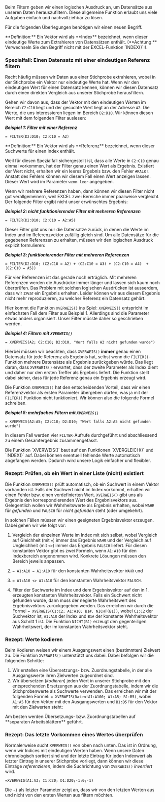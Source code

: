 
Beim Filtern geben wir einen logischen Ausdruck an, um Datensätze aus unseren Daten herauszufiltern. Diese allgemeine Funktion erlaubt uns viele Aufgaben einfach und nachvollziehbar zu lösen.

Für die folgenden Überlegungen benötigen wir einen neuen Begriff. 

<p class="alert alert-primary" markdown=1>
**Definition:** Ein Vektor wird als **Index** bezeichnet, wenn dieser eindeutige Werte zum Extrahieren von Datensätzen enthält. (**Achtung:** Verwechseln Sie den Begriff nicht mit der EXCEL-Funktion `INDEX()`!). 
</p>

### Spezialfall: Einen Datensatz mit einer eindeutigen Referenz filtern

Recht häufig müssen wir Daten aus einer Stichprobe extrahieren, wobei in der Stichprobe ein Vektor nur eindeutige Werte hat. Wenn wir den eindeutigen Wert für einen Datensatz kennen, können wir diesen Datensatz durch einen direkten Vergleich aus unserer Stichprobe herausfiltern. 

Gehen wir davon aus, dass der Vektor mit den eindeutigen Werten im Bereich `C2:C10` liegt und der gesuchte Wert liegt an der Adresse `A2`. Die Werte, die uns interessieren liegen im Bereich `D2:D10`. Wir können diesen Wert mit dem folgenden Filter auslesen: 

***Beispiel 1: Filter mit einer Referenz***

```EXCEL
= FILTER(D2:D10; C2:C10 = A2)
```

<p class="alert alert-primary" markdown=1>
**Definition:** Ein Vektor wird als **Referenz** bezeichnet, wenn dieser Suchwerte für einen Index enthält.
</p>

Weil für diesen Spezialfall sichergestellt ist, dass alle Werte in `C2:C10` genau einmal vorkommen, hat der Filter genau einen Wert als Ergebnis. Existiert der Wert nicht, erhalten wir ein leeres Ergebnis bzw. den Fehler `#KALK!`. Anstatt des Fehlers können wir diesem Fall einen Wert anzeigen lassen. Dieser Wert wird im Parameter `wenn leer` angegeben.

Wenn wir mehrere Referenzen haben, dann können wir diesen Filter nicht gut verallgemeinern, weil EXCEL zwei Bereiche immer paarweise vergleicht. Der folgende Filter ergibt nicht unser erwünschtes Ergebnis: 

***Beispiel 2: nicht funktionierender Filter mit mehreren Referenzen***

```EXCEL
= FILTER(D2:D10; C2:C10 = A2:A5)
```

Dieser Filter gibt uns nur die Datensätze zurück, in denen die Werte im Index und im Referenzvektor zufällig gleich sind. Um alle Datensätze für die gegebenen Referenzen zu erhalten, müssen wir den logischen Ausdruck explizit formulieren: 

***Beispiel 3: funktionierender Filter mit mehreren Referenzen***


```EXCEL
= FILTER(D2:D10; (C2:C10 = A2) + (C2:C10 = A3) + (C2:C10 = A4)  + (C2:C10 = A5))
```

Für vier Referenzen ist das gerade noch erträglich. Mit mehreren Referenzen werden die Ausdrücke immer länger und lassen sich kaum noch überprüfen. Das Problem mit solchen logischen Ausdrücken ist ausserdem, dass wir zwar ein Ergebnis erhalten. Leider können wir aus diesem Ergebnis nicht mehr reproduzieren, zu welcher Referenz ein Datensatz gehört. 

Hier kommt die Funktion `XVERWEIS()` ins Spiel: `XVERWEIS()` entspricht im einfachsten Fall dem Filter aus Beispiel 1. Allerdings sind die Parameter etwas anders organisiert. Unser Filter müsste daher so geschrieben werden. 

***Beispiel 4: Filtern mit `XVERWEIS()`***

```EXCEL
= XVERWEIS(A2; C2:C10; D2:D10, "Wert falls A2 nicht gefunden wurde")
```

Hierbei müssen wir beachten, dass `XVERWEIS()` **immer** genau einen Datensatz für jede Referenz als Ergebnis hat, selbst wenn die `FILTER()`-Funktion mehrere Datensätze als Ergebnis zurückgeben würde. Das liegt daran, dass `XVERWEIS()` erwartet, dass der zweite Parameter als Index dient und daher nur den ersten Treffer als Ergebnis liefert. Die Funktion stellt dabei sicher, dass für jede Referenz genau ein Ergebnis erzeugt wird. 

Die Funktion `XVERWEIS()` hat den entscheidenden Vorteil, dass wir einen Referenzvektor als ersten Parameter übergeben dürfen, was ja mit der `FILTER()` Funktion nicht funktioniert. Wir können also die folgende Formel schreiben. 

***Beispiel 5: mehrfaches Filtern mit `XVERWEIS()`***

```EXCEL
= XVERWEIS(A2:A5; C2:C10; D2:D10; "Wert falls A2:A5 nicht gefunden wurde")
```
In diesem Fall werden vier `FILTER`-Aufrufe durchgeführt und abschliessend zu einem Gesamtergebnis zusammengefasst. 

<p class="alert alert-info" markdown=1>
Die Funktion `XVERWEIS()` baut auf den Funktionen `XVERGLEICH()` und `INDEX()` auf. Dabei können eventuell fehlende Werte automatisch abgefangen werden. Dadurch wird unsere Logik einfacher und flexibler. 
</p>

### Rezept: Prüfen, ob ein Wert in einer Liste (nicht) existiert

Die Funktion `XVERWEIS()` prüft automatisch, ob ein Suchwert in einem Vektor vorhanden ist. Falls der Suchwert nicht im Index vorkommt, erhalten wir einen Fehler bzw. einen vordefinierten Wert. `XVERWEIS()` gibt uns als Ergebnis den korrespondierenden Wert des Ergebnisvektors aus.  Gelegentlich wollen wir Wahrheitswerte als Ergebnis erhalten, wobei `WAHR` für *gefunden* und `FALSCH` für *nicht gefunden* steht (oder umgekehrt).

In solchen Fällen müssen wir einen geeigneten Ergebnisvektor erzeugen. Dabei gehen wir wie folgt vor: 

1. Vergleich der einzelnen Werte im Index mit sich selbst, wobei Vergleich auf Gleichheit (mit `=`)  immer das Ergebnis `WAHR` und der Vergleich auf Ungleichheit (mit `<>`) immer das Ergebnis `FALSCH` liefert. Für diesen konstanten Vektor gibt es zwei Formeln, wenn `A1:A10` für den Indexbereich angenommen wird. Konkrete Lösungen müssen den Bereich jeweils anpassen. 
  1. `= A1:A10 = A1:A10` für den konstanten Wahrheitsvektor `WAHR` und 
  2. `= A1:A10 <> A1:A10` für den konstanten Wahrheitsvektor `FALSCH`.

2. Filter der Suchwerte im Index und dem Ergebnisvektor auf den in 1. erzeugten konstanten Wahrheitsvektor. Falls ein Suchwert nicht gefunden wurde, dann muss der negierte Wahrheitswert des Ergebnisvektors zurückgegeben werden. Das erreichen wir durch die Formel `= XVERWEIS(C1:C2; A1:A10; B1#, NICHT(B1))`, wobei `C1:C2` der Suchvektor ist, `A1:A10` der Index und `B1#` der konstante Wahrheitsvektor aus Schritt 1 ist. Die Funktion `NICHT(B1)` erzeugt den gegenteiligen Wahrheitswert, der im konstanten Wahrheitsvektor steht. 

### Rezept: Werte kodieren

Beim Kodieren weisen wir einem Ausgangswert einen (bestimmten) Zielwert zu. Die Funktion `XVERWEIS()` unterstützt uns dabei. Dabei befolgen wir die folgenden Schritte: 

1. Wir erstellen eine Übersetzungs- bzw. Zuordnungstabelle, in der alle Ausgangswerte ihren Zielwerten zugeordnet sind. 
2. Wir übersetzen (*kodieren*) jeden Wert in unserer Stichprobe mit den entsprechenden Ersetzungen aus der Zuordnungstabelle, indem wir die Stichprobenwerte als Suchwerte verwenden. Das erreichen wir mit der folgenden Formel: `= XVERWEIS(Daten!A1:A100; A1:A5; B1:B5)`, wobei `A1:A5` für den Vektor mit den Ausgangswerten und `B1:B5` für den Vektor mit den Zielwerten steht: 

<p class="alert alert-success" markdown=1>
Am besten werden Übersetzungs- bzw. Zuordnungstabellen auf **separaten Arbeitsblättern** geführt.  
</p>

### Rezept: Das letzte Vorkommen eines Wertes überprüfen

Normalerweise sucht `XVERWEIS()` von oben nach unten. Das ist in Ordnung, wenn wir Indices mit eindeutigen Werten haben. Wenn unsere Daten chronologisch sortiert sind und der letzte Eintrag für jeden Indexwert als letzter Eintrag in unserer Stichprobe vorliegt, dann können wir  diese Einträge *referenzieren*, indem die Suchrichtung von `XVERWEIS()` *invertiert* wird. 

```EXCEL
=XVERWEIS(A1:A3; C1:C20; D1:D20;-1;0;-1)
```

Die `-1` als letzter Parameter zeigt an, dass wir von den letzten Werten aus und nicht von den ersten Werten aus filtern möchten. 
